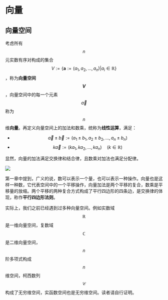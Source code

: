 # 向量

## 向量空间

考虑所有$$n$$元实数有序对构成的集合$$V:=\{\boldsymbol a:=(a_1, a_2,\ldots,a_n)\vert a_i \in \mathbb R\}$$，称为**向量空间$$V$$**，向量空间中的每一个元素$$\vec a$$称为$$n$$维**向量**。再定义向量空间上的加法和数乘，统称为**线性运算**，满足：
* $$\vec a \pm \vec b:=(a_1 \pm b_1, a_2 \pm b_2, \ldots, a_n \pm b_n)$$
* $$k \vec a := (ka_1, ka_2, \ldots, ka_n)\quad(k \in \mathbb R)$$

显然，向量的加法满足交换律和结合律，且数乘对加法也满足分配律。

![](https://upload.wikimedia.org/wikipedia/commons/thumb/a/a6/Vector_add_scale.svg/400px-Vector_add_scale.svg.png)

第一章中提到，广义的说，数可以表示一个量，也可以表示一种操作。向量也是这样一种数，它代表空间中的一个平移操作，向量加法是两个平移的复合，数乘是平移量的放缩。两个平移的两种复合方式构成了平行四边形的四条边，是交换律的体现，称作**平行四边形法则**。

实际上，我们之前已经遇到过多种向量空间。例如实数域$$\mathbb R$$是一维向量空间，复数域$$\mathbb C$$是二维向量空间，$$n$$阶多项式构成$$n$$维空间，柯西数列$$\mathscr C$$构成了无穷维空间，实函数空间也是无穷维空间。读者请自行证明。

##